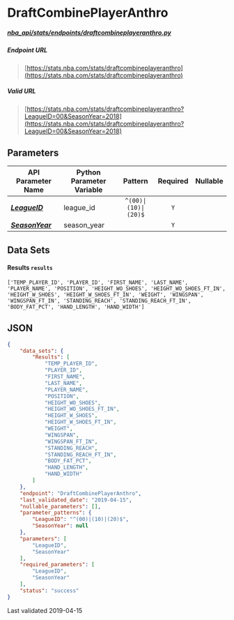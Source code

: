 # DraftCombinePlayerAnthro
##### [nba_api/stats/endpoints/draftcombineplayeranthro.py](https://github.com/swar/nba_api/blob/master/nba_api/stats/endpoints/draftcombineplayeranthro.py)

##### Endpoint URL
>[https://stats.nba.com/stats/draftcombineplayeranthro](https://stats.nba.com/stats/draftcombineplayeranthro)

##### Valid URL
>[https://stats.nba.com/stats/draftcombineplayeranthro?LeagueID=00&SeasonYear=2018](https://stats.nba.com/stats/draftcombineplayeranthro?LeagueID=00&SeasonYear=2018)

## Parameters
API Parameter Name | Python Parameter Variable | Pattern | Required | Nullable
------------ | ------------ | :-----------: | :---: | :---:
[_**LeagueID**_](https://github.com/swar/nba_api/blob/master/docs/nba_api/stats/library/parameters.md#LeagueID) | league_id | `^(00)\|(10)\|(20)$` | `Y` |  | 
[_**SeasonYear**_](https://github.com/swar/nba_api/blob/master/docs/nba_api/stats/library/parameters.md#SeasonYear) | season_year |  | `Y` |  | 

## Data Sets
#### Results `results`
```text
['TEMP_PLAYER_ID', 'PLAYER_ID', 'FIRST_NAME', 'LAST_NAME', 'PLAYER_NAME', 'POSITION', 'HEIGHT_WO_SHOES', 'HEIGHT_WO_SHOES_FT_IN', 'HEIGHT_W_SHOES', 'HEIGHT_W_SHOES_FT_IN', 'WEIGHT', 'WINGSPAN', 'WINGSPAN_FT_IN', 'STANDING_REACH', 'STANDING_REACH_FT_IN', 'BODY_FAT_PCT', 'HAND_LENGTH', 'HAND_WIDTH']
```


## JSON
```json
{
    "data_sets": {
        "Results": [
            "TEMP_PLAYER_ID",
            "PLAYER_ID",
            "FIRST_NAME",
            "LAST_NAME",
            "PLAYER_NAME",
            "POSITION",
            "HEIGHT_WO_SHOES",
            "HEIGHT_WO_SHOES_FT_IN",
            "HEIGHT_W_SHOES",
            "HEIGHT_W_SHOES_FT_IN",
            "WEIGHT",
            "WINGSPAN",
            "WINGSPAN_FT_IN",
            "STANDING_REACH",
            "STANDING_REACH_FT_IN",
            "BODY_FAT_PCT",
            "HAND_LENGTH",
            "HAND_WIDTH"
        ]
    },
    "endpoint": "DraftCombinePlayerAnthro",
    "last_validated_date": "2019-04-15",
    "nullable_parameters": [],
    "parameter_patterns": {
        "LeagueID": "^(00)|(10)|(20)$",
        "SeasonYear": null
    },
    "parameters": [
        "LeagueID",
        "SeasonYear"
    ],
    "required_parameters": [
        "LeagueID",
        "SeasonYear"
    ],
    "status": "success"
}
```

Last validated 2019-04-15